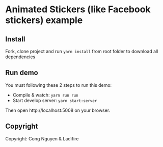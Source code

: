# Animated Stickers (like Facebook stickers) example

## Install
Fork, clone project and run ```yarn install``` from root folder to download all dependencies

## Run demo
You must following these 2 steps to run this demo:

* Compile & watch: ```yarn run run```
* Start develop server: ```yarn start:server```

Then open http://localhost:5008 on your browser.

## Copyright
Copyright: Cong Nguyen & Ladifire
